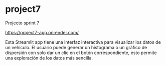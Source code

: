 # project7
Projecto sprint 7

https://project7-app.onrender.com/

Esta Streamlit app tiene una interfaz interactiva para visualizar los datos de un vehículo. El usuario puede generar un histograma o un gráfico de dispersión con solo dar un clic en el botón correspondiente, esto permite una exploración de los datos más sencilla.
